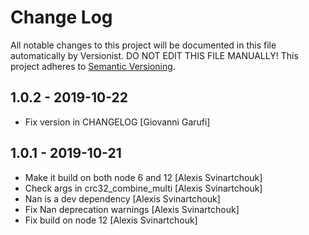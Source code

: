 # Change Log

All notable changes to this project will be documented in this file
automatically by Versionist. DO NOT EDIT THIS FILE MANUALLY!
This project adheres to [Semantic Versioning](http://semver.org/).

## 1.0.2 - 2019-10-22

* Fix version in CHANGELOG [Giovanni Garufi]

## 1.0.1 - 2019-10-21

* Make it build on both node 6 and 12 [Alexis Svinartchouk]
* Check args in crc32_combine_multi [Alexis Svinartchouk]
* Nan is a dev dependency [Alexis Svinartchouk]
* Fix Nan deprecation warnings [Alexis Svinartchouk]
* Fix build on node 12 [Alexis Svinartchouk]
